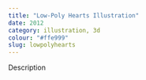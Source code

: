 ```yaml
---
title: "Low-Poly Hearts Illustration" 
date: 2012
category: illustration, 3d
colour: "#ffe999"
slug: lowpolyhearts 
---
```


Description